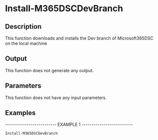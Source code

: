 ﻿# Install-M365DSCDevBranch

## Description

This function downloads and installs the Dev branch of Microsoft365DSC on the local machine

## Output

This function does not generate any output.

## Parameters

This function does not have any input parameters.
## Examples

-------------------------- EXAMPLE 1 --------------------------

`Install-M365DSCDevBranch`



